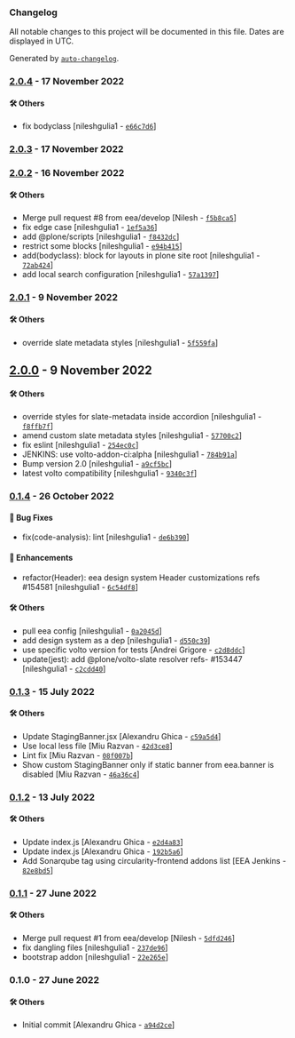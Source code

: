 ### Changelog

All notable changes to this project will be documented in this file. Dates are displayed in UTC.

Generated by [`auto-changelog`](https://github.com/CookPete/auto-changelog).

### [2.0.4](https://github.com/eea/volto-circularity-policy/compare/2.0.3...2.0.4) - 17 November 2022

#### :hammer_and_wrench: Others

- fix bodyclass [nileshgulia1 - [`e66c7d6`](https://github.com/eea/volto-circularity-policy/commit/e66c7d63f720dcaa88b37746856275ef7649b866)]
### [2.0.3](https://github.com/eea/volto-circularity-policy/compare/2.0.2...2.0.3) - 17 November 2022

### [2.0.2](https://github.com/eea/volto-circularity-policy/compare/2.0.1...2.0.2) - 16 November 2022

#### :hammer_and_wrench: Others

- Merge pull request #8 from eea/develop [Nilesh - [`f5b8ca5`](https://github.com/eea/volto-circularity-policy/commit/f5b8ca57e5c526d406b6f8600d9e6a161d9cc343)]
- fix edge case [nileshgulia1 - [`1ef5a36`](https://github.com/eea/volto-circularity-policy/commit/1ef5a366704d601d57b105c8b018a82edc9e1359)]
- add @plone/scripts [nileshgulia1 - [`f8432dc`](https://github.com/eea/volto-circularity-policy/commit/f8432dcdbc3c3b4193ddb306ca842cd85b002f6c)]
- restrict some blocks [nileshgulia1 - [`e94b415`](https://github.com/eea/volto-circularity-policy/commit/e94b415e1f9fa5b4046de76fac368b8dc9d6b5a9)]
- add(bodyclass): block for layouts in plone site root [nileshgulia1 - [`72ab424`](https://github.com/eea/volto-circularity-policy/commit/72ab424bbd0186d0fd88dddc476582ce26a16d3b)]
- add local search configuration [nileshgulia1 - [`57a1397`](https://github.com/eea/volto-circularity-policy/commit/57a1397f16b1840a934d7990bdb609885604ed87)]
### [2.0.1](https://github.com/eea/volto-circularity-policy/compare/2.0.0...2.0.1) - 9 November 2022

#### :hammer_and_wrench: Others

- override slate metadata styles [nileshgulia1 - [`5f559fa`](https://github.com/eea/volto-circularity-policy/commit/5f559faf530ae6e851e4081178c6aa6f7b8a3296)]
## [2.0.0](https://github.com/eea/volto-circularity-policy/compare/0.1.4...2.0.0) - 9 November 2022

#### :hammer_and_wrench: Others

- override styles for slate-metadata inside accordion [nileshgulia1 - [`f8ffb7f`](https://github.com/eea/volto-circularity-policy/commit/f8ffb7fe17b31a87a1ab181b8ed91144a7cd850a)]
- amend custom slate metadata styles [nileshgulia1 - [`57700c2`](https://github.com/eea/volto-circularity-policy/commit/57700c25b5357b8307e106df34fdc8c99685c0d5)]
- fix eslint [nileshgulia1 - [`254ec0c`](https://github.com/eea/volto-circularity-policy/commit/254ec0ce1ee546b48ce90c8c0952f649ab10b1e3)]
- JENKINS: use volto-addon-ci:alpha [nileshgulia1 - [`784b91a`](https://github.com/eea/volto-circularity-policy/commit/784b91a4034d2204ab11dd3660e7f55fbdb0cd2d)]
- Bump version 2.0 [nileshgulia1 - [`a9cf5bc`](https://github.com/eea/volto-circularity-policy/commit/a9cf5bc552d1bc9e3bcf583e93ffcb638e2e5050)]
- latest volto compatibility [nileshgulia1 - [`9340c3f`](https://github.com/eea/volto-circularity-policy/commit/9340c3f7099722e49587345194fd3c6284389978)]
### [0.1.4](https://github.com/eea/volto-circularity-policy/compare/0.1.3...0.1.4) - 26 October 2022

#### :bug: Bug Fixes

- fix(code-analysis): lint [nileshgulia1 - [`de6b390`](https://github.com/eea/volto-circularity-policy/commit/de6b39019ff69f3de534533400e96c0b821bd0fc)]

#### :nail_care: Enhancements

- refactor(Header): eea design system Header customizations refs #154581 [nileshgulia1 - [`6c54df8`](https://github.com/eea/volto-circularity-policy/commit/6c54df8459d555d59b20c450cfded7edfe73f206)]

#### :hammer_and_wrench: Others

- pull eea config [nileshgulia1 - [`0a2045d`](https://github.com/eea/volto-circularity-policy/commit/0a2045d40d1dc2ac1b475b3d2e5c19ea275df6e5)]
- add design system as a dep [nileshgulia1 - [`d550c39`](https://github.com/eea/volto-circularity-policy/commit/d550c397d19d155fb22055dd52aa99372a81d5de)]
- use specific volto version for tests [Andrei Grigore - [`c2d8ddc`](https://github.com/eea/volto-circularity-policy/commit/c2d8ddc0da5e89d6753761f86a558579cbb70280)]
- update(jest): add @plone/volto-slate resolver refs- #153447 [nileshgulia1 - [`c2cdd40`](https://github.com/eea/volto-circularity-policy/commit/c2cdd409aeeae7af468a6e457080641b0ce3a1ec)]
### [0.1.3](https://github.com/eea/volto-circularity-policy/compare/0.1.2...0.1.3) - 15 July 2022

#### :hammer_and_wrench: Others

- Update StagingBanner.jsx [Alexandru Ghica - [`c59a5d4`](https://github.com/eea/volto-circularity-policy/commit/c59a5d4c164f88bb6231a893742551c6f9ae69f7)]
- Use local less file [Miu Razvan - [`42d3ce8`](https://github.com/eea/volto-circularity-policy/commit/42d3ce8ec27da22f905fde2954714d3a9494479d)]
- Lint fix [Miu Razvan - [`08f007b`](https://github.com/eea/volto-circularity-policy/commit/08f007b2a80673cd74dec581c12430e750f710c5)]
- Show custom StagingBanner only if static banner from eea.banner is disabled [Miu Razvan - [`46a36c4`](https://github.com/eea/volto-circularity-policy/commit/46a36c498e75465cd90136fc157bb3d64b2863ea)]
### [0.1.2](https://github.com/eea/volto-circularity-policy/compare/0.1.1...0.1.2) - 13 July 2022

#### :hammer_and_wrench: Others

- Update index.js [Alexandru Ghica - [`e2d4a83`](https://github.com/eea/volto-circularity-policy/commit/e2d4a830be79bf2bab31bda20930a8a06b14fc18)]
- Update index.js [Alexandru Ghica - [`192b5a6`](https://github.com/eea/volto-circularity-policy/commit/192b5a646d1709dac695a9d7687b73ee2d57f48a)]
- Add Sonarqube tag using circularity-frontend addons list [EEA Jenkins - [`82e8bd5`](https://github.com/eea/volto-circularity-policy/commit/82e8bd5a84b5fd39203d31abb4e94f5f55c09f8e)]
### [0.1.1](https://github.com/eea/volto-circularity-policy/compare/0.1.0...0.1.1) - 27 June 2022

#### :hammer_and_wrench: Others

- Merge pull request #1 from eea/develop [Nilesh - [`5dfd246`](https://github.com/eea/volto-circularity-policy/commit/5dfd2467bae7011ce51443164374d49868de2a80)]
- fix dangling files [nileshgulia1 - [`237de96`](https://github.com/eea/volto-circularity-policy/commit/237de9603347b141f08dd4503ddf94f9518a6673)]
- bootstrap addon [nileshgulia1 - [`22e265e`](https://github.com/eea/volto-circularity-policy/commit/22e265ee02278aa48483d44840ab9a9ae2070128)]
### 0.1.0 - 27 June 2022

#### :hammer_and_wrench: Others

- Initial commit [Alexandru Ghica - [`a94d2ce`](https://github.com/eea/volto-circularity-policy/commit/a94d2cef5a97689461e6f3415c8e6fdf85f08b84)]
